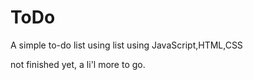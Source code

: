 # ToDo
A simple to-do list using list using JavaScript,HTML,CSS

not finished yet, a li'l more to go.
